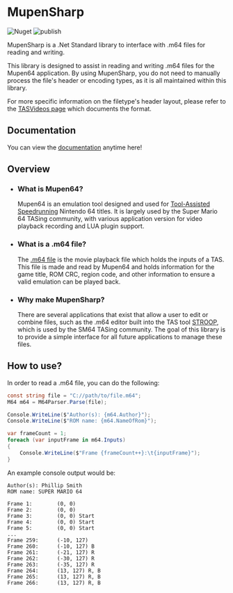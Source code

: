 # MupenSharp
![Nuget](https://img.shields.io/nuget/v/MupenSharp) ![publish](https://github.com/TimeTravelPenguin/MupenSharp/workflows/buildpublish/badge.svg)

MupenSharp is a .Net Standard library to interface with .m64 files for reading and writing.

This library is designed to assist in reading and writing .m64 files for the Mupen64 application. By using MupenSharp, you do not need to manually process the file's header or encoding types, as it is all maintained within this library.

For more specific information on the filetype's header layout, please refer to the [TASVideos page](http://tasvideos.org/EmulatorResources/Mupen/M64.html) which documents the format.

## Documentation

You can view the [documentation](https://timetravelpenguin.github.io/MupenSharp/) anytime here!

## Overview

- ### What is Mupen64?

  Mupen64 is an emulation tool designed and used for [Tool-Assisted Speedrunning](https://en.wikipedia.org/wiki/Tool-assisted_speedrun) Nintendo 64 titles. It is largely used by the Super Mario 64 TASing community, with various application version for video playback recording and LUA plugin support.


- ### What is a .m64 file?

  The [.m64 file](http://tasvideos.org/EmulatorResources/Mupen/M64.html) is the movie playback file which holds the inputs of a TAS. This file is made and read by Mupen64 and holds information for the game title, ROM CRC, region code, and other information to ensure a valid emulation can be played back.


- ### Why make MupenSharp?

  There are several applications that exist that allow a user to edit or combine files, such as the .m64 editor built into the TAS tool [STROOP](https://github.com/SM64-TAS-ABC/STROOP), which is used by the SM64 TASing community. The goal of this library is to provide a simple interface for all future applications to manage these files.

## How to use?

In order to read a .m64 file, you can do the following:

```cs
const string file = "C://path/to/file.m64";
M64 m64 = M64Parser.Parse(file);

Console.WriteLine($"Author(s): {m64.Author}");
Console.WriteLine($"ROM name: {m64.NameOfRom}");

var frameCount = 1;
foreach (var inputFrame in m64.Inputs)
{
    Console.WriteLine($"Frame {frameCount++}:\t{inputFrame}");
}
```

An example console output would be:

```console
Author(s): Phillip Smith
ROM name: SUPER MARIO 64

Frame 1:        (0, 0)
Frame 2:        (0, 0)
Frame 3:        (0, 0) Start
Frame 4:        (0, 0) Start
Frame 5:        (0, 0) Start
...
Frame 259:      (-10, 127)
Frame 260:      (-10, 127) B
Frame 261:      (-21, 127) R
Frame 262:      (-30, 127) R
Frame 263:      (-35, 127) R
Frame 264:      (13, 127) R, B
Frame 265:      (13, 127) R, B
Frame 266:      (13, 127) R, B
```

